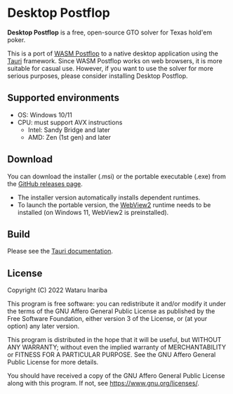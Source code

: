 # Desktop Postflop

**Desktop Postflop** is a free, open-source GTO solver for Texas hold'em poker.

This is a port of [WASM Postflop] to a native desktop application using the [Tauri] framework.
Since WASM Postflop works on web browsers, it is more suitable for casual use.
However, if you want to use the solver for more serious purposes, please consider installing Desktop Postflop.

[WASM Postflop]: https://github.com/b-inary/wasm-postflop
[Tauri]: https://tauri.app/

## Supported environments

- OS: Windows 10/11
- CPU: must support AVX instructions
  - Intel: Sandy Bridge and later
  - AMD: Zen (1st gen) and later

## Download

You can download the installer (.msi) or the portable executable (.exe) from the [GitHub releases page].

[GitHub releases page]: https://github.com/b-inary/desktop-postflop/releases

- The installer version automatically installs dependent runtimes.
- To launch the portable version, the [WebView2] runtime needs to be installed (on Windows 11, WebView2 is preinstalled).

[WebView2]: https://developer.microsoft.com/en-us/microsoft-edge/webview2/#download-section

## Build

Please see the [Tauri documentation].

[Tauri documentation]: https://tauri.app/v1/guides/getting-started/prerequisites

## License

Copyright (C) 2022 Wataru Inariba

This program is free software: you can redistribute it and/or modify it under the terms of the GNU Affero General Public License as published by the Free Software Foundation, either version 3 of the License, or (at your option) any later version.

This program is distributed in the hope that it will be useful, but WITHOUT ANY WARRANTY; without even the implied warranty of MERCHANTABILITY or FITNESS FOR A PARTICULAR PURPOSE.  See the GNU Affero General Public License for more details.

You should have received a copy of the GNU Affero General Public License along with this program.  If not, see <https://www.gnu.org/licenses/>.
